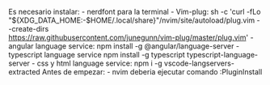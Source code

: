 Es necesario instalar:
	- nerdfont para la terminal
	- Vim-plug:
		sh -c 'curl -fLo "${XDG_DATA_HOME:-$HOME/.local/share}"/nvim/site/autoload/plug.vim --create-dirs \
       https://raw.githubusercontent.com/junegunn/vim-plug/master/plug.vim'
	- angular language service:
		npm install -g @angular/language-server
	- typescript language service
		npm install -g typescript typescript-language-server
	- css y html language service:
		npm i -g vscode-langservers-extracted
Antes de empezar:
	- nvim deberia ejecutar comando :PluginInstall
